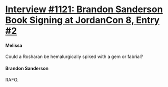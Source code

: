# [Interview #1121: Brandon Sanderson Book Signing at JordanCon 8, Entry #2](https://www.theoryland.com/intvmain.php?i=1121#2)

#### Melissa

Could a Rosharan be hemalurgically spiked with a gem or fabrial?

#### Brandon Sanderson

RAFO.

